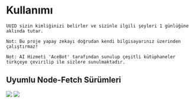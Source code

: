 
<h1>Kullanımı</h2>

```
UUID sizin kimliğinizi belirler ve sizinle ilgili şeyleri 1 günlüğüne aklında tutar.

Not: Bu proje yapay zekayı doğrudan kendi bilgisayarınız üzerinden çalıştırmaz!

Not: AI Hizmeti 'AceBot' tarafından sunulup çeşitli kütüphaneler türkçeye çevirilip ile sizlere sunulmaktadır.
```

<p>
<h2>Uyumlu Node-Fetch Sürümleri</h2>
<div>
 <img src="https://img.shields.io/badge/2.0-node_fetch-98cc04.svg?&style=appveyor">
   <img src="https://img.shields.io/badge/2.6.7-node_fetch-98cc04.svg?&style=appveyor">
</div>


